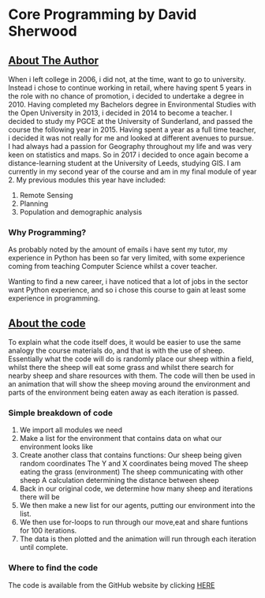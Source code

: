 # Core Programming by David Sherwood

## <span style="text-decoration: underline"> About The Author </span>

When i left college in 2006, i did not, at the time, want to go to university. Instead i chose
to continue working in retail, where having spent 5 years in the role with no chance of promotion,
i decided to undertake a degree in 2010.
Having completed my Bachelors degree in Environmental Studies with the Open University
in 2013, i decided in 2014 to become a teacher. I decided to study my PGCE at the
University of Sunderland, and passed the course the following year in 2015. Having spent
a year as a full time teacher, i decided it was not really for me and looked at different
avenues to pursue. I had always had a passion for Geography throughout my life and was 
very keen on statistics and maps. So in 2017 i decided to once again become a distance-learning
student at the University of Leeds, studying GIS. I am currently in my second year of the course
and am in my final module of year 2. My previous modules this year have included:
1. Remote Sensing
2. Planning
3. Population and demographic analysis

### Why Programming? 

As probably noted by the amount of emails i have sent my tutor, my experience in Python has
been so far very limited, with some experience coming from teaching Computer Science whilst
a cover teacher. 

Wanting to find a new career, i have noticed that a lot of jobs in the sector want Python 
experience, and so i chose this course to gain at least some experience in programming.

## <span style="text-decoration: underline"> About the code </span>

To explain what the code itself does, it would be easier to use the same analogy the course 
materials do, and that is with the use of sheep. 
Essentially what the code will do is randomly place our sheep within a field, whilst there the
sheep will eat some grass and whilst there search for nearby sheep and share resources with them.
The code will then be used in an animation that will show the sheep moving around the environment
and parts of the environment being eaten away as each iteration is passed.

### Simple breakdown of code

1. We import all modules we need
2. Make a list for the environment that contains data on what our environment looks like
3. Create another class that contains functions:
   Our sheep being given random coordinates
   The Y and X coordinates being moved
   The sheep eating the grass (environment)
   The sheep communicating with other sheep
   A calculation determining the distance between sheep
4. Back in our original code, we determine how many sheep and iterations there will be
5. We then make a new list for our agents, putting our environment into the list.
6. We then use for-loops to run through our move,eat and share funtions for 100 iterations.
7. The data is then plotted and the animation will run through each iteration until complete.

### Where to find the code

The code is available from the GitHub website by clicking [HERE](https://davidsherwood87.github.io)





